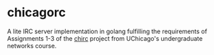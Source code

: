 # chicagorc
A lite IRC server implementation in golang fulfilling the requirements of Assignments 1-3 of the [chirc](http://chi.cs.uchicago.edu/chirc/) project from UChicago's undergraduate networks course.

